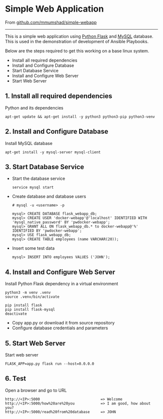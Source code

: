 # Simple Web Application

From [github.com/mmumshad/simple-webapp](https://github.com/mmumshad/simple-webapp.git)

---

This is a simple web application using [Python Flask](http://flask.pocoo.org/) and [MySQL](https://www.mysql.com/) database. 
This is used in the demonstration of development of Ansible Playbooks.
  
  Below are the steps required to get this working on a base linux system.
  
  - Install all required dependencies
  - Install and Configure Database
  - Start Database Service
  - Install and Configure Web Server
  - Start Web Server
   
## 1. Install all required dependencies
  
  Python and its dependencies

    apt-get update && apt-get install -y python3 python3-pip python3-venv

   
## 2. Install and Configure Database
    
 Install MySQL database
    
    apt-get install -y mysql-server mysql-client

## 3. Start Database Service
  - Start the database service
    
        service mysql start

  - Create database and database users
        
        # mysql -u <username> -p
        	
        mysql> CREATE DATABASE flask_webapp_db; 
        mysql> CREATE USER 'docker-webapp'@'localhost' IDENTIFIED WITH 'mysql_native_password' BY 'pwdocker-webapp';	
        mysql> GRANT ALL ON flask_webapp_db.* to docker-webapp@'%' IDENTIFIED BY 'pwdocker-webapp';
        mysql> USE flask_webapp_db;
        mysql> CREATE TABLE employees (name VARCHAR(20));
        
  - Insert some test data
        
        mysql> INSERT INTO employees VALUES ('JOHN');
    
## 4. Install and Configure Web Server

Install Python Flask dependency in a virtual environment

    python3 -m venv .venv
	source .venv/bin/activate

    pip install flask
    pip install flask-mysql
    deactivate

- Copy app.py or download it from source repository
- Configure database credentials and parameters 

## 5. Start Web Server

Start web server

    FLASK_APP=app.py flask run --host=0.0.0.0
    
## 6. Test

Open a browser and go to URL

    http://<IP>:5000                            => Welcome
    http://<IP>:5000/how%20are%20you            => I am good, how about you?
    http://<IP>:5000/read%20from%20database     => JOHN
